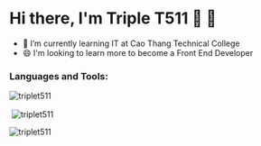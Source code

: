 # Hi there, I'm Triple T511 👋 🚀

- 🌱 I’m currently learning IT at 
Cao Thang Technical College
- 😄 I'm looking to learn more to become a Front End Developer

### Languages and Tools:
<p><img align="center" src="https://github-readme-stats.vercel.app/api/top-langs?username=triplet511&show_icons=true&locale=en&layout=compact" alt="triplet511"/></p>

<p>&nbsp;<img align="center" src="https://github-readme-stats.vercel.app/api?username=triplet511&show_icons=true&locale=en" alt="triplet511" /></p>

<p><img align="center" src="http://github-readme-streak-stats.herokuapp.com?user=TripleT511&date_format=M%20j%5B%2C%20Y%5D&ring=0066FF&fire=0066FF&currStreakLabel=0066FF" alt="triplet511" /></p>
